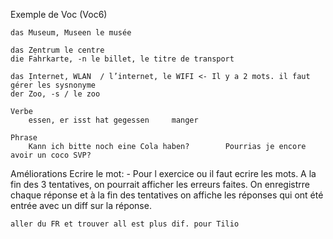 Exemple de Voc (Voc6)

    das Museum, Museen le musée

    das Zẹntrum le centre
    die Fahrkarte, -n le billet, le titre de transport

    das Ịnternet, WLAN 	/ l’internet, le WIFI <- Il y a 2 mots. il faut gérer les sysnonyme
    der Zoo, -s / le zoo 

    Verbe
        essen, er isst hat gegessen		manger

    Phrase
        Kann ich bitte noch eine Cola haben?		Pourrias je encore avoir un coco SVP?

Améliorations
    Ecrire le mot:
    - Pour l exercice ou il faut ecrire les mots. A la fin des 3 tentatives, on pourrait afficher les erreurs faites.  On  enregistrre chaque réponse et à la fin des tentatives on affiche les réponses qui ont été entrée avec un diff sur la réponse. 


    aller du FR et trouver all est plus dif. pour Tilio

 